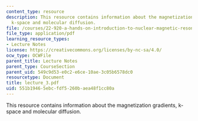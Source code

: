 ```yaml
---
content_type: resource
description: This resource contains information about the magnetization gradients,
  k-space and molecular diffusion.
file: /courses/22-920-a-hands-on-introduction-to-nuclear-magnetic-resonance-january-iap-1997/551b19465ebcfdf5260baea48f1cc80a_lecture_3.pdf
file_type: application/pdf
learning_resource_types:
- Lecture Notes
license: https://creativecommons.org/licenses/by-nc-sa/4.0/
ocw_type: OCWFile
parent_title: Lecture Notes
parent_type: CourseSection
parent_uid: 549c9d53-e0c2-e6ce-10ae-3c05b6578dc0
resourcetype: Document
title: lecture_3.pdf
uid: 551b1946-5ebc-fdf5-260b-aea48f1cc80a
---
```

This resource contains information about the magnetization gradients, k-space and molecular diffusion.